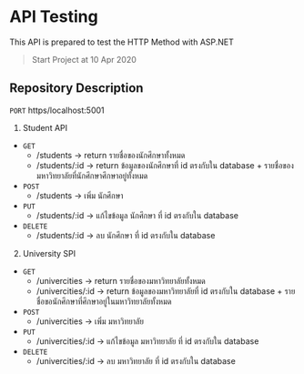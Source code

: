 # API Testing
This API is prepared to test the HTTP Method with ASP.NET
> Start Project at 10 Apr 2020
## Repository Description
```PORT``` https/localhost:5001
1. Student API
- ```GET``` 
  * /students -> return รายชื่อของนักศึกษาทั้งหมด
  * /students/:id -> return ข้อมูลของนักศึกษาที่ id ตรงกับใน database + รายชื่อของมหาวิทยาลัยที่นักศึกษาศึกษาอยู่ทั้งหมด
- ```POST``` 
  * /students -> เพิ่ม นักศึกษา
- ```PUT```
  * /students/:id -> แก้ไขข้อมูล นักศึกษา ที่ id ตรงกับใน database
- ```DELETE``` 
  * /students/:id -> ลบ นักศึกษา ที่ id ตรงกับใน database

2. University SPI
- ```GET``` 
  * /univercities -> return รายชื่อของมหาวิทยาลัยทั้งหมด
  * /univercities/:id -> return ข้อมูลของมหาวิทยาลัยที่ id ตรงกับใน database + รายชื่อขอนักศึกษาที่ศึกษาอยู่ในมหาวิทยาลัยทั้งหมด
- ```POST``` 
  * /univercities -> เพิ่ม มหาวิทยาลัย
- ```PUT``` 
  * /univercities/:id -> แก้ไขข้อมูล มหาวิทยาลัย ที่ id ตรงกับใน database
- ```DELETE``` 
  * /univercities/:id -> ลบ มหาวิทยาลัย ที่ id ตรงกับใน database
